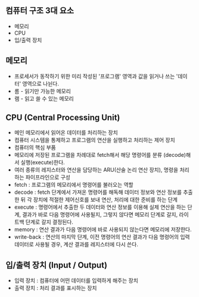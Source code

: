## 컴퓨터 구조 3대 요소
- 메모리
- CPU
- 입/출력 장치

## 메모리
- 프로세서가 동작하기 위한 미리 작성된 '프로그램' 영역과 값을 읽거나 쓰는 '데이터' 영역으로 나뉜다.
- 롬 - 읽기만 가능한 메모리
- 램 - 읽고 쓸 수 있는 메모리

## CPU (Central Processing Unit)
- 메인 메모리에서 읽어온 데이터를 처리하는 장치
- 컴퓨터 시스템을 통제하고 프로그램의 연산을 실행하고 처리하는 제어 장치
- 컴퓨터의 핵심 부품
- 메모리에 저장된 프로그램을 차례대로 fetch해서 해당 명령어를 분류 (decode)해서 실행(execute)한다.
- 여러 종류의 레지스터와 연산을 담당하는 ARU(산술 논리 연산 장치), 명령을 처리하는 파이프라인으로 구성
- fetch : 프로그램의 메모리에서 명령어를 불러오는 역할
- decode : fetch 단계에서 가져온 명령어를 해독해 데이터 정보와 연산 정보를 추출한 뒤 각 장치에 적절한 제어신호를 보내 연산, 처리에 대한 준비를 하는 단계
- execute : 명령어에서 추출한 두 데이터와 연산 정보를 이용해 실제 연산을 하는 단계, 결과가 바로 다음 명령어에 사용될지, 그렇지 않다면 메모리 단계로 갈지, 라이트백 단계로 갈지 결정된다.
- memory : 연산 결과가 다음 명령어에 바로 사용되지 않는다면 메모리에 저장한다.
- write-back : 연산의 마지막 단계, 이전 명령어의 연산 결과가 다음 명령어의 입력 데이터로 사용될 경우, 계산 결과를 레지스터에 다시 쓴다.

## 입/출력 장치 (Input / Output)
- 입력 장치 : 컴퓨터에 어떤 데이터를 입력하게 해주는 장치
- 출력 장치 : 처리 결과를 표시하는 장치
